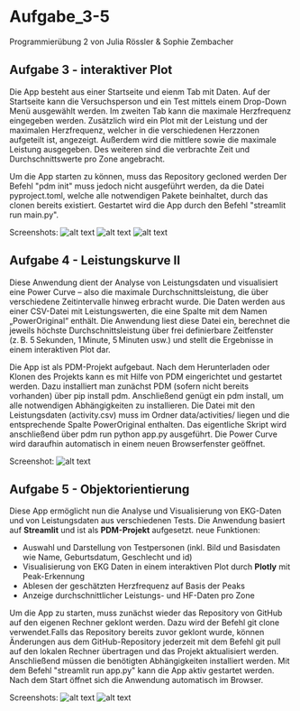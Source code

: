 # Aufgabe_3-5
Programmierübung 2 von Julia Rössler &amp; Sophie Zembacher

## Aufgabe 3 - interaktiver Plot
Die App besteht aus einer Startseite und eienm Tab mit Daten. Auf der Startseite kann die Versuchsperson und ein Test mittels einem Drop-Down Menü ausgewählt werden. Im zweiten Tab kann die maximale Herzfrequenz eingegeben werden. Zusätzlich wird ein Plot mit der Leistung und der maximalen Herzfrequenz, welcher in die verschiedenen Herzzonen aufgeteilt ist, angezeigt. Außerdem wird die mittlere sowie die maximale Leistung ausgegeben. Des weiteren sind die verbrachte Zeit und Durchschnittswerte pro Zone angebracht.

Um die App starten zu können, muss das Repository gecloned werden Der Befehl "pdm init" muss jedoch nicht ausgeführt werden, da die Datei pyproject.toml, welche alle notwendigen Pakete beinhaltet, durch das clonen bereits existiert. Gestartet wird die App durch den Befehl "streamlit run main.py". 


Screenshots:
![alt text](screenshot1.png)
![alt text](screenshot2.png)
![alt text](screenshot3.png)

## Aufgabe 4 - Leistungskurve II
Diese Anwendung dient der Analyse von Leistungsdaten und visualisiert eine Power Curve – also die maximale Durchschnittsleistung, die über verschiedene Zeitintervalle hinweg erbracht wurde. Die Daten werden aus einer CSV-Datei mit Leistungswerten, die eine Spalte mit dem Namen „PowerOriginal“ enthält. Die Anwendung liest diese Datei ein, berechnet die jeweils höchste Durchschnittsleistung über frei definierbare Zeitfenster (z. B. 5 Sekunden, 1 Minute, 5 Minuten usw.) und stellt die Ergebnisse in einem interaktiven Plot dar.

Die App ist als PDM-Projekt aufgebaut. Nach dem Herunterladen oder Klonen des Projekts kann es mit Hilfe von PDM eingerichtet und gestartet werden. Dazu installiert man zunächst PDM (sofern nicht bereits vorhanden) über pip install pdm. Anschließend genügt ein pdm install, um alle notwendigen Abhängigkeiten zu installieren. Die Datei mit den Leistungsdaten (activity.csv) muss im Ordner data/activities/ liegen und die entsprechende Spalte PowerOriginal enthalten. Das eigentliche Skript wird anschließend über pdm run python app.py ausgeführt. Die Power Curve wird daraufhin automatisch in einem neuen Browserfenster geöffnet. 

Screenshot:
![alt text](screenshot6.png)


## Aufgabe 5 - Objektorientierung
Diese App ermöglicht nun die Analyse und Visualisierung von EKG-Daten und von Leistungsdaten aus verschiedenen Tests. Die Anwendung basiert auf **Streamlit** und ist als **PDM-Projekt** aufgesetzt. 
neue Funktionen:
- Auswahl und Darstellung von Testpersonen (inkl. Bild und Basisdaten wie Name, Geburtsdatum, Geschlecht und id)
- Visualisierung von EKG Daten in einem interaktiven Plot durch **Plotly** mit Peak-Erkennung 
- Ablesen der geschätzten Herzfrequenz auf Basis der Peaks
- Anzeige durchschnittlicher Leistungs- und HF-Daten pro Zone

Um die App zu starten, muss zunächst wieder das Repository von GitHub auf den eigenen Rechner geklont werden. Dazu wird der Befehl git clone verwendet.Falls das Repository bereits zuvor geklont wurde, können Änderungen aus dem GitHub-Repository jederzeit mit dem Befehl git pull auf den lokalen Rechner übertragen und das Projekt aktualisiert werden. Anschließend müssen die benötigten Abhängigkeiten installiert werden. Mit dem Befehl "streamlit run app.py" kann die App aktiv gestartet werden. Nach dem Start öffnet sich die Anwendung automatisch im Browser. 

Screenshots:
![alt text](screenshot4.png)
![alt text](screenshot5.png)